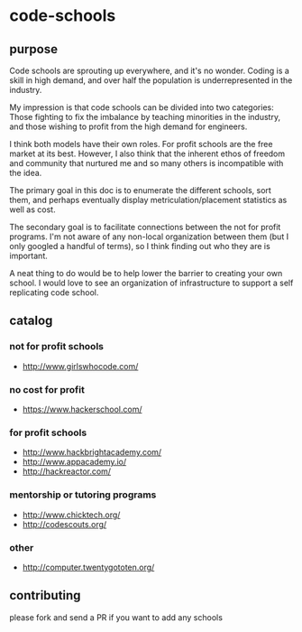 # code-schools

## purpose
Code schools are sprouting up everywhere, and it's no wonder.
Coding is a skill in high demand, and over half the population
is underrepresented in the industry.

My impression is that code schools can be divided into two categories:
Those fighting to fix the imbalance by teaching minorities in the industry,
and those wishing to profit from the high demand for engineers.

I think both models have their own roles. For profit schools are the free market at its best.
However, I also think that the inherent ethos of freedom and community that nurtured me and so many others
is incompatible with the idea.

The primary goal in this doc is to enumerate the different schools, sort them,
and perhaps eventually display metriculation/placement statistics as well as cost.

The secondary goal is to facilitate connections between the not for profit programs. I'm not aware of any
non-local organization between them (but I only googled a handful of terms), so I think finding out who they are
is important.

A neat thing to do would be to help lower the barrier to creating your own school. I would love to see an organization
of infrastructure to support a self replicating code school.


## catalog


### not for profit schools
* http://www.girlswhocode.com/

### no cost for profit
* https://www.hackerschool.com/

### for profit schools
* http://www.hackbrightacademy.com/
* http://www.appacademy.io/
* http://hackreactor.com/

### mentorship or tutoring programs
* http://www.chicktech.org/
* http://codescouts.org/

### other
* http://computer.twentygototen.org/


## contributing
please fork and send a PR if you want to add any schools
